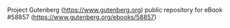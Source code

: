 Project Gutenberg (https://www.gutenberg.org) public repository for
eBook #58857 (https://www.gutenberg.org/ebooks/58857)
